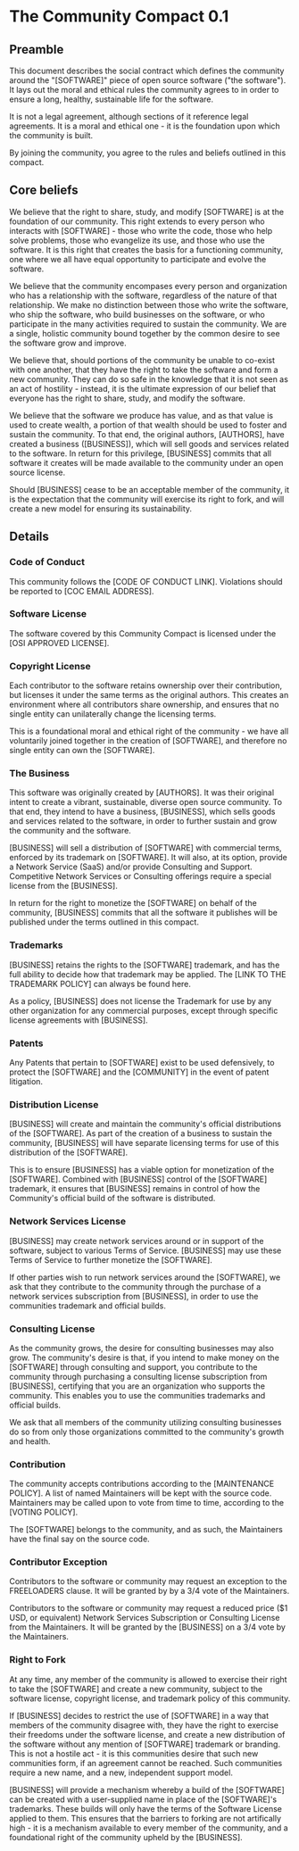 # The Community Compact 0.1

## Preamble

This document describes the social contract which defines the community around
the "[SOFTWARE]" piece of open source software ("the software"). It lays out
the moral and ethical rules the community agrees to in order to ensure a long,
healthy, sustainable life for the software.

It is not a legal agreement, although sections of it reference legal
agreements. It is a moral and ethical one - it is the foundation upon which the
community is built. 

By joining the community, you agree to the rules and beliefs outlined in this
compact.


## Core beliefs

We believe that the right to share, study, and modify [SOFTWARE] is at the
foundation of our community. This right extends to every person who interacts
with [SOFTWARE] - those who write the code, those who help solve problems,
those who evangelize its use, and those who use the software. It is this
right that creates the basis for a functioning community, one where we all
have equal opportunity to participate and evolve the software.

We believe that the community encompases every person and organization who has 
a relationship with the software, regardless of the nature of that relationship.
We make no distinction between those who write the software, who ship the
software, who build businesses on the software, or who participate in the many
activities required to sustain the community. We are a single, holistic community
bound together by the common desire to see the software grow and improve.

We believe that, should portions of the community be unable to co-exist with
one another, that they have the right to take the software and form a new
community. They can do so safe in the knowledge that it is not seen as an act
of hostility - instead, it is the ultimate expression of our belief that
everyone has the right to share, study, and modify the software.

We believe that the software we produce has value, and as that value is used to
create wealth, a portion of that wealth should be used to foster and sustain
the community. To that end, the original authors, [AUTHORS], have created a
business ([BUSINESS]), which will sell goods and services related to the
software. In return for this privilege, [BUSINESS] commits that all software it
creates will be made available to the community under an open source license.

Should [BUSINESS] cease to be an acceptable member of the community, it is the
expectation that the community will exercise its right to fork, and will create
a new model for ensuring its sustainability.

## Details

### Code of Conduct

This community follows the [CODE OF CONDUCT LINK].  Violations should be
reported to [COC EMAIL ADDRESS]. 

### Software License

The software covered by this Community Compact is licensed under the [OSI
APPROVED LICENSE]. 

### Copyright License

Each contributor to the software retains ownership over their contribution,
but licenses it under the same terms as the original authors. This creates an
environment where all contributors share ownership, and ensures that no single
entity can unilaterally change the licensing terms.

This is a foundational moral and ethical right of the community - we have all
voluntarily joined together in the creation of [SOFTWARE], and therefore no
single entity can own the [SOFTWARE].

### The Business

This software was originally created by [AUTHORS]. It was their original intent
to create a vibrant, sustainable, diverse open source community. To that end,
they intend to have a business, [BUSINESS], which sells goods and services
related to the software, in order to further sustain and grow the community and
the software.

[BUSINESS] will sell a distribution of [SOFTWARE] with commercial terms,
enforced by its trademark on [SOFTWARE]. It will also, at its option, provide a
Network Service (SaaS) and/or provide Consulting and Support. Competitive
Network Services or Consulting offerings require a special license from the
[BUSINESS]. 

In return for the right to monetize the [SOFTWARE] on behalf of the community,
[BUSINESS] commits that all the software it publishes will be published under
the terms outlined in this compact. 

### Trademarks

[BUSINESS] retains the rights to the [SOFTWARE] trademark, and has the full
ability to decide how that trademark may be applied. The [LINK TO THE TRADEMARK
POLICY] can always be found here.

As a policy, [BUSINESS] does not license the Trademark for use by any other
organization for any commercial purposes, except through specific license
agreements with [BUSINESS].

### Patents

Any Patents that pertain to [SOFTWARE] exist to be used defensively, to
protect the [SOFTWARE] and the [COMMUNITY] in the event of patent litigation.

### Distribution License

[BUSINESS] will create and maintain the community's official distributions of
the [SOFTWARE].  As part of the creation of a business to sustain the
community, [BUSINESS] will have separate licensing terms for use of this 
distribution of the [SOFTWARE].

This is to ensure [BUSINESS] has a viable option for monetization of the
[SOFTWARE]. Combined with [BUSINESS] control of the [SOFTWARE] trademark, it
ensures that [BUSINESS] remains in control of how the Community's official build
of the software is distributed. 

### Network Services License

[BUSINESS] may create network services around or in support of the software,
subject to various Terms of Service. [BUSINESS] may use these Terms of Service
to further monetize the [SOFTWARE].

If other parties wish to run network services around the [SOFTWARE], we ask
that they contribute to the community through the purchase of a network
services subscription from [BUSINESS], in order to use the communities
trademark and official builds.

### Consulting License

As the community grows, the desire for consulting businesses may also grow. The
community's desire is that, if you intend to make money on the [SOFTWARE] through
consulting and support, you contribute to the community through purchasing a
consulting license subscription from [BUSINESS], certifying that you are an
organization who supports the community. This enables you to use the communities
trademarks and official builds.

We ask that all members of the community utilizing consulting businesses do so
from only those organizations committed to the community's growth and health.

### Contribution

The community accepts contributions according to the [MAINTENANCE POLICY]. A
list of named Maintainers will be kept with the source code. Maintainers
may be called upon to vote from time to time, according to the [VOTING POLICY].

The [SOFTWARE] belongs to the community, and as such, the Maintainers have the
final say on the source code.

### Contributor Exception

Contributors to the software or community may request an exception to the
FREELOADERS clause. It will be granted by by a 3/4 vote of the Maintainers.

Contributors to the software or community may request a reduced price ($1 USD, or
equivalent) Network Services Subscription or Consulting License from the
Maintainers. It will be granted by the [BUSINESS] on a 3/4 vote by the
Maintainers. 

### Right to Fork

At any time, any member of the community is allowed to exercise their right
to take the [SOFTWARE] and create a new community, subject to the software
license, copyright license, and trademark policy of this community.

If [BUSINESS] decides to restrict the use of [SOFTWARE] in a way that members
of the community disagree with, they have the right to exercise their freedoms
under the software license, and create a new distribution of the software
without any mention of [SOFTWARE] trademark or branding. This is not a hostile
act - it is this communities desire that such new communities form, if an
agreement cannot be reached. Such communities require a new name, and a new,
independent support model.

[BUSINESS] will provide a mechanism whereby a build of the [SOFTWARE]
can be created with a user-supplied name in place of the [SOFTWARE]'s
trademarks. These builds will only have the terms of the Software License
applied to them. This ensures that the barriers to forking are not artifically
high - it is a mechanism available to every member of the community, and a
foundational right of the community upheld by the [BUSINESS].
 

